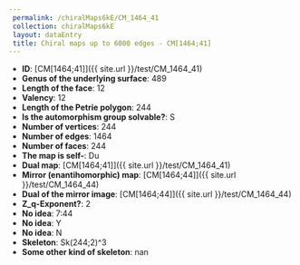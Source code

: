 ```yaml
--- 
 permalink: /chiralMaps6kE/CM_1464_41 
 collection: chiralMaps6kE
 layout: dataEntry
 title: Chiral maps up to 6000 edges - CM[1464;41]
---
```


- **ID**: [CM[1464;41]]({{ site.url }}/test/CM_1464_41)
- **Genus of the underlying surface**: 489
- **Length of the face**: 12
- **Valency**: 12
- **Length of the Petrie polygon**: 244
- **Is the automorphism group solvable?**: S
- **Number of vertices**: 244
- **Number of edges**: 1464
- **Number of faces**: 244
- **The map is self-**: Du
- **Dual map**: [CM[1464;41]]({{ site.url }}/test/CM_1464_41)
- **Mirror (enantihomorphic) map**: [CM[1464;44]]({{ site.url }}/test/CM_1464_44)
- **Dual of the mirror image**: [CM[1464;44]]({{ site.url }}/test/CM_1464_44)
- **Z_q-Exponent?**: 2
- **No idea**:  7:44
- **No idea**: Y
- **No idea**: N
- **Skeleton**: Sk(244;2)^3
- **Some other kind of skeleton**: nan
